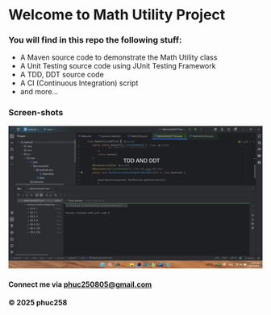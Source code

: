 # Welcome to Math Utility Project

### You will find in this repo the following stuff:

* A Maven source code to demonstrate the Math Utility class
* A Unit Testing source code using JUnit Testing Framework
* A TDD, DDT source code
* A CI (Continuous Integration) script
* and more...



### Screen-shots

![Image shows source code](https://github.com/phuc258/mathutil/blob/main/images/TDD_DDT_JUnit.png)



#### Connect me via phuc250805@gmail.com

#### © 2025 phuc258

